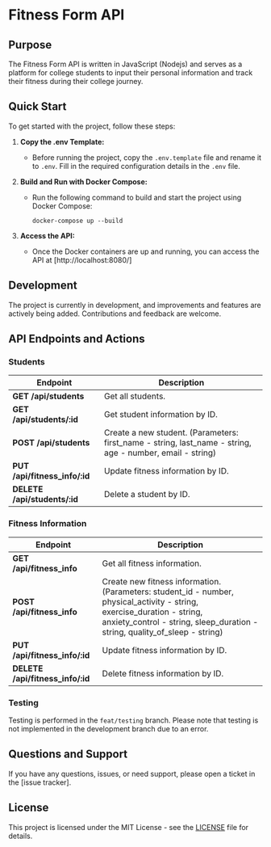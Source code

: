 # Fitness Form API

## Purpose
The Fitness Form API is written in JavaScript (Nodejs) and serves as a platform for college students to input their personal information and track their fitness during their college journey.

## Quick Start
To get started with the project, follow these steps:

1. **Copy the .env Template:**
   - Before running the project, copy the `.env.template` file and rename it to `.env`. Fill in the required configuration details in the `.env` file.

2. **Build and Run with Docker Compose:**
   - Run the following command to build and start the project using Docker Compose:
     ```
     docker-compose up --build
     ```

3. **Access the API:**
   - Once the Docker containers are up and running, you can access the API at [http://localhost:8080/]

## Development
The project is currently in development, and improvements and features are actively being added. Contributions and feedback are welcome.

## API Endpoints and Actions

### Students

| Endpoint                       | Description                                                    |
|---------------------------------|----------------------------------------------------------------|
| **GET /api/students**           | Get all students.                                              |
| **GET /api/students/:id**       | Get student information by ID.                                 |
| **POST /api/students**          | Create a new student. (Parameters: first_name - string, last_name - string, age - number, email - string) |
| **PUT /api/fitness_info/:id**   | Update fitness information by ID.                              |
| **DELETE /api/students/:id**    | Delete a student by ID.                                        |

### Fitness Information

| Endpoint                        | Description                                                                                          |
|----------------------------------|------------------------------------------------------------------------------------------------------|
| **GET /api/fitness_info**        | Get all fitness information.                                                                        |
| **POST /api/fitness_info**       | Create new fitness information. (Parameters: student_id - number, physical_activity - string, exercise_duration - string, anxiety_control - string, sleep_duration - string, quality_of_sleep - string) |
| **PUT /api/fitness_info/:id**    | Update fitness information by ID.                                                                   |
| **DELETE /api/fitness_info/:id** | Delete fitness information by ID.                                                                   |

### Testing
Testing is performed in the `feat/testing` branch. Please note that testing is not implemented in the development branch due to an error. 

## Questions and Support
If you have any questions, issues, or need support, please open a ticket in the [issue tracker].

## License
This project is licensed under the MIT License - see the [LICENSE](LICENSE) file for details.
